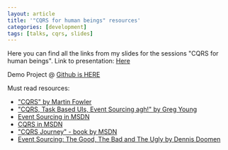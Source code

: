 ```yaml
---
layout: article
title: '"CQRS for human beings" resources'
categories: [development]
tags: [talks, cqrs, slides]
---
```


Here you can find all the links from my slides for the sessions "CQRS for human beings".
Link to presentation: [Here](https://drive.google.com/file/d/1-n2-E_WEOk17vO_2k4cMPRrJ4sdGwbTq/view?usp=sharing)
<p>Demo Project @ <a href="https://github.com/totollygeek/Demos-CQRS" rel="noopener">Github is HERE</a></p>
<p>Must read resources:</p>
<ul>
<li><a href="https://martinfowler.com/bliki/CQRS.html" rel="noopener">"CQRS" by Martin Fowler</a></li>
<li><a href="http://codebetter.com/gregyoung/2010/02/16/cqrs-task-based-uis-event-sourcing-agh/" rel="noopener">"CQRS, Task Based UIs, Event Sourcing agh!" by Greg Young</a></li>
<li><a href="https://docs.microsoft.com/en-us/azure/architecture/patterns/event-sourcing" rel="noopener">Event Sourcing in MSDN</a></li>
<li><a href="https://docs.microsoft.com/en-us/azure/architecture/patterns/cqrs" rel="noopener">CQRS in MSDN</a></li>
<li><a href="https://msdn.microsoft.com/en-us/library/jj554200.aspx" rel="noopener">"CQRS Journey" - book by MSDN</a></li>
<li><a href="https://www.continuousimprover.com/2017/11/event-sourcing-good-bad-and-ugly.html" rel="noopener">Event Sourcing: The Good, The Bad and The Ugly by Dennis Doomen</a></li>
</ul>
